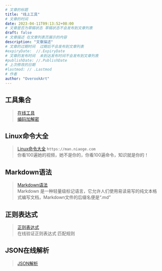```yaml
---
# 文章的标题
title: "线上工具"
# 文章的时间
date: 2023-04-11T09:13:52+08:00
# 文章是否为草稿状态 草稿状态不会发布到文章列表
draft: false
# 文章描述 在文章列表页展示的内容
description: "文章描述"
# 文章的过期时间  过期后不会发布到文章列表
#expiryDate:  //.ExpiryDate
# 文章的发布时间  未到达发布时间不会发布到文章列表
#publishDate: //.PublishDate
# 上次修改的日期
#lastmod: // .Lastmod
# 作者
author: "OverookArt"
---
```


## 工具集合  

> [在线工具](https://tool.lu "在线工具")  
> [编码加解密](https://www.toolhelper.cn)  

## Linux命令大全  

> [Linux命令大全](https://man.niaoge.com "Linux命令大全") `https://man.niaoge.com`  
> 你看100遍她的视频，她不是你的，你看100遍命令，知识就是你的！

## Markdown语法  

> [Markdown语法](https://markdown.com.cn "Markdown语法")  
> Markdown 是一种轻量级标记语言，它允许人们使用易读易写的纯文本格式编写文档，Markdown文件的后缀名便是“.md”

## 正则表达式  

> [正则表达式](https://projects.verou.me/regexplained "正则表达式")  
> 在线验证正则表达式 匹配规则

## JSON在线解析  

> [JSON解析](https://www.json.cn "JSON在线解析")  

